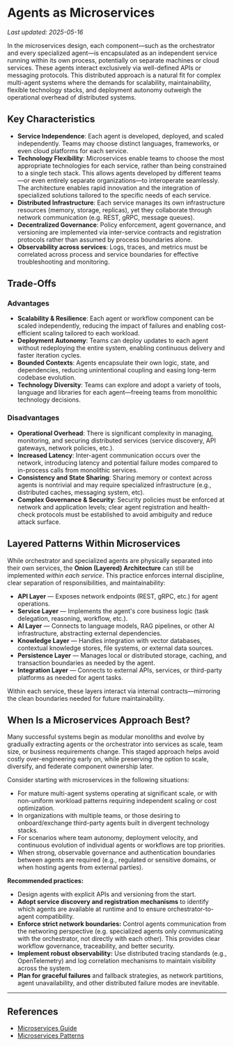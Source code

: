 # Agents as Microservices
_Last updated: 2025-05-16_

In the microservices design, each component—such as the orchestrator and every
specialized agent—is encapsulated as an independent service running within its
own process, potentially on separate machines or cloud services. These agents
interact exclusively via well-defined APIs or messaging protocols. This
distributed approach is a natural fit for complex multi-agent systems where the
demands for scalability, maintainability, flexible technology stacks, and
deployment autonomy outweigh the operational overhead of distributed systems.

## Key Characteristics

- **Service Independence**: Each agent is developed, deployed, and scaled
  independently. Teams may choose distinct languages, frameworks, or even cloud
  platforms for each service.
- **Technology Flexibility**: Microservices enable teams to choose the most
  appropriate technologies for each service, rather than being constrained to a
  single tech stack. This allows agents developed by different teams—or even
  entirely separate organizations—to interoperate seamlessly. The architecture
  enables rapid innovation and the integration of specialized solutions tailored
  to the specific needs of each service.
- **Distributed Infrastructure**: Each service manages its own infrastructure
  resources (memory, storage, replicas), yet they collaborate through network
  communication (e.g. REST, gRPC, message queues).
- **Decentralized Governance**: Policy enforcement, agent governance, and
  versioning are implemented via inter-service contracts and registration
  protocols rather than assumed by process boundaries alone.
- **Observability across services**: Logs, traces, and metrics must be
  correlated across process and service boundaries for effective troubleshooting
  and monitoring.

## Trade-Offs

### Advantages

- **Scalability & Resilience**: Each agent or workflow component can be scaled
  independently, reducing the impact of failures and enabling cost-efficient
  scaling tailored to each workload.
- **Deployment Autonomy**: Teams can deploy updates to each agent without
  redeploying the entire system, enabling continuous delivery and faster
  iteration cycles.
- **Bounded Contexts**: Agents encapsulate their own logic, state, and
  dependencies, reducing unintentional coupling and easing long-term codebase
  evolution.
- **Technology Diversity**: Teams can explore and adopt a variety of tools,
  language and libraries for each agent—freeing teams from monolithic technology
  decisions.

### Disadvantages

- **Operational Overhead**: There is significant complexity in managing,
  monitoring, and securing distributed services (service discovery, API
  gateways, network policies, etc.).
- **Increased Latency**: Inter-agent communication occurs over the network,
  introducing latency and potential failure modes compared to in-process calls
  from monolithic services.
- **Consistency and State Sharing**: Sharing memory or context across agents is
  nontrivial and may require specialized infrastructure (e.g., distributed
  caches, messaging system, etc).
- **Complex Governance & Security**: Security policies must be enforced at
  network and application levels; clear agent registration and health-check
  protocols must be established to avoid ambiguity and reduce attack surface.

## Layered Patterns Within Microservices

While orchestrator and specialized agents are physically separated into their
own services, the **Onion (Layered) Architecture** can still be implemented
_within each service_. This practice enforces internal discipline, clear
separation of responsibilities, and maintainability:

- **API Layer** — Exposes network endpoints (REST, gRPC, etc.) for agent
  operations.
- **Service Layer** — Implements the agent's core business logic (task
  delegation, reasoning, workflow, etc.).
- **AI Layer** — Connects to language models, RAG pipelines, or other AI
  infrastructure, abstracting external dependencies.
- **Knowledge Layer** — Handles integration with vector databases, contextual
  knowledge stores, file systems, or external data sources.
- **Persistence Layer** — Manages local or distributed storage, caching, and
  transaction boundaries as needed by the agent.
- **Integration Layer** — Connects to external APIs, services, or third-party
  platforms as needed for agent tasks.

Within each service, these layers interact via internal contracts—mirroring the
clean boundaries needed for future maintainability.

## When Is a Microservices Approach Best?

Many successful systems begin as modular monoliths and evolve by gradually
extracting agents or the orchestrator into services as scale, team size, or
business requirements change. This staged approach helps avoid costly
over-engineering early on, while preserving the option to scale, diversify, and
federate component ownership later.

Consider starting with microservices in the following situations:

- For mature multi-agent systems operating at significant scale, or with
  non-uniform workload patterns requiring independent scaling or cost
  optimization.
- In organizations with multiple teams, or those desiring to onboard/exchange
  third-party agents built in divergent technology stacks.
- For scenarios where team autonomy, deployment velocity, and continuous
  evolution of individual agents or workflows are top priorities.
- When strong, observable governance and authentication boundaries between
  agents are required (e.g., regulated or sensitive domains, or when hosting
  agents from external parties).

**Recommended practices:**

- Design agents with explicit APIs and versioning from the start.
- **Adopt service discovery and registration mechanisms** to identify which
  agents are available at runtime and to ensure orchestrator-to-agent
  compatibility.
- **Enforce strict network boundaries:** Control agents communication from the
  networing perspective (e.g. specialized agents only communicating with the
  orchestrator, not directly with each other). This provides clear workflow
  governance, traceability, and better security.
- **Implement robust observability:** Use distributed tracing standards (e.g.,
  OpenTelemetry) and log correlation mechanisms to maintain visibility across
  the system.
- **Plan for graceful failures** and fallback strategies, as network partitions,
  agent unavailability, and other distributed failure modes are inevitable.

---

## References

- [Microservices Guide](https://martinfowler.com/microservices/)
- [Microservices Patterns](https://microservices.io/patterns/index.html)
